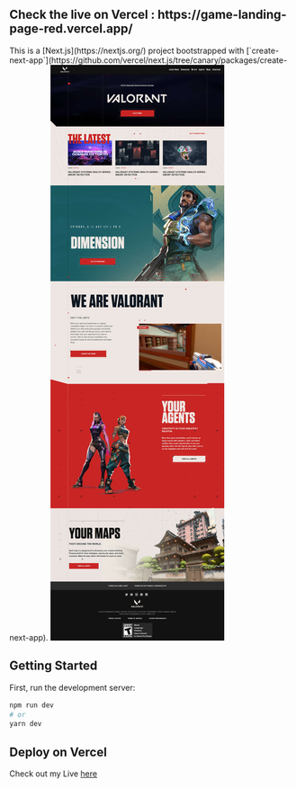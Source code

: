 <h2>
Check the live on Vercel : https://game-landing-page-red.vercel.app/
</h2>
This is a [Next.js](https://nextjs.org/) project bootstrapped with [`create-next-app`](https://github.com/vercel/next.js/tree/canary/packages/create-next-app).

<img alt="website Screenshot" src="./gamelandingpage.jpg"  />

## Getting Started

First, run the development server:

```bash
npm run dev
# or
yarn dev
```

## Deploy on Vercel

Check out my Live [here](https://game-landing-page-red.vercel.app/) 
